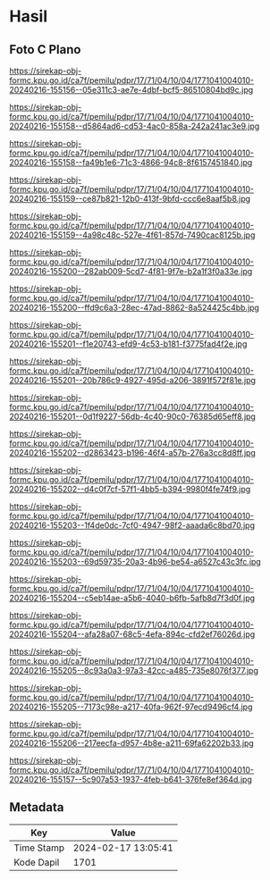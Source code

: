 # Hasil

## Foto C Plano

https://sirekap-obj-formc.kpu.go.id/ca7f/pemilu/pdpr/17/71/04/10/04/1771041004010-20240216-155156--05e311c3-ae7e-4dbf-bcf5-86510804bd9c.jpg

https://sirekap-obj-formc.kpu.go.id/ca7f/pemilu/pdpr/17/71/04/10/04/1771041004010-20240216-155158--d5864ad6-cd53-4ac0-858a-242a241ac3e9.jpg

https://sirekap-obj-formc.kpu.go.id/ca7f/pemilu/pdpr/17/71/04/10/04/1771041004010-20240216-155158--fa49b1e6-71c3-4866-94c8-8f6157451840.jpg

https://sirekap-obj-formc.kpu.go.id/ca7f/pemilu/pdpr/17/71/04/10/04/1771041004010-20240216-155159--ce87b821-12b0-413f-9bfd-ccc6e8aaf5b8.jpg

https://sirekap-obj-formc.kpu.go.id/ca7f/pemilu/pdpr/17/71/04/10/04/1771041004010-20240216-155159--4a98c48c-527e-4f61-857d-7490cac8125b.jpg

https://sirekap-obj-formc.kpu.go.id/ca7f/pemilu/pdpr/17/71/04/10/04/1771041004010-20240216-155200--282ab009-5cd7-4f81-9f7e-b2a1f3f0a33e.jpg

https://sirekap-obj-formc.kpu.go.id/ca7f/pemilu/pdpr/17/71/04/10/04/1771041004010-20240216-155200--ffd9c6a3-28ec-47ad-8862-8a524425c4bb.jpg

https://sirekap-obj-formc.kpu.go.id/ca7f/pemilu/pdpr/17/71/04/10/04/1771041004010-20240216-155201--f1e20743-efd9-4c53-b181-f3775fad4f2e.jpg

https://sirekap-obj-formc.kpu.go.id/ca7f/pemilu/pdpr/17/71/04/10/04/1771041004010-20240216-155201--20b786c9-4927-495d-a206-3891f572f81e.jpg

https://sirekap-obj-formc.kpu.go.id/ca7f/pemilu/pdpr/17/71/04/10/04/1771041004010-20240216-155201--0d1f9227-56db-4c40-90c0-76385d65eff8.jpg

https://sirekap-obj-formc.kpu.go.id/ca7f/pemilu/pdpr/17/71/04/10/04/1771041004010-20240216-155202--d2863423-b196-46f4-a57b-276a3cc8d8ff.jpg

https://sirekap-obj-formc.kpu.go.id/ca7f/pemilu/pdpr/17/71/04/10/04/1771041004010-20240216-155202--d4c0f7cf-57f1-4bb5-b394-9980f4fe74f9.jpg

https://sirekap-obj-formc.kpu.go.id/ca7f/pemilu/pdpr/17/71/04/10/04/1771041004010-20240216-155203--1f4de0dc-7cf0-4947-98f2-aaada6c8bd70.jpg

https://sirekap-obj-formc.kpu.go.id/ca7f/pemilu/pdpr/17/71/04/10/04/1771041004010-20240216-155203--69d59735-20a3-4b96-be54-a6527c43c3fc.jpg

https://sirekap-obj-formc.kpu.go.id/ca7f/pemilu/pdpr/17/71/04/10/04/1771041004010-20240216-155204--c5eb14ae-a5b6-4040-b6fb-5afb8d7f3d0f.jpg

https://sirekap-obj-formc.kpu.go.id/ca7f/pemilu/pdpr/17/71/04/10/04/1771041004010-20240216-155204--afa28a07-68c5-4efa-894c-cfd2ef76026d.jpg

https://sirekap-obj-formc.kpu.go.id/ca7f/pemilu/pdpr/17/71/04/10/04/1771041004010-20240216-155205--8c93a0a3-97a3-42cc-a485-735e8076f377.jpg

https://sirekap-obj-formc.kpu.go.id/ca7f/pemilu/pdpr/17/71/04/10/04/1771041004010-20240216-155205--7173c98e-a217-40fa-962f-97ecd9496cf4.jpg

https://sirekap-obj-formc.kpu.go.id/ca7f/pemilu/pdpr/17/71/04/10/04/1771041004010-20240216-155206--217eecfa-d957-4b8e-a211-69fa62202b33.jpg

https://sirekap-obj-formc.kpu.go.id/ca7f/pemilu/pdpr/17/71/04/10/04/1771041004010-20240216-155157--5c907a53-1937-4feb-b641-376fe8ef364d.jpg


## Metadata

| Key        | Value               |
| ---------- | ------------------- |
| Time Stamp | 2024-02-17 13:05:41 |
| Kode Dapil | 1701                |



